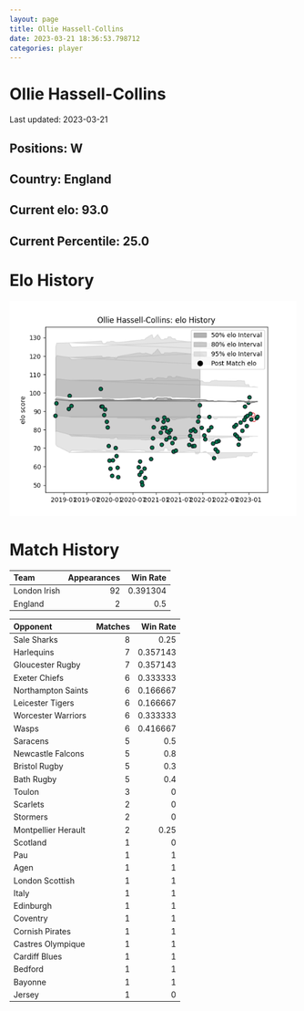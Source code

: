 ```yaml
---  
layout: page  
title: Ollie Hassell-Collins  
date: 2023-03-21 18:36:53.798712  
categories: player  
---
```

# Ollie Hassell-Collins


Last updated: 2023-03-21
## Positions: W

## Country: England

## Current elo: 93.0

## Current Percentile: 25.0

# Elo History


![elo history](history_OllieHassell-Collins.png)
# Match History


| Team         |   Appearances |   Win Rate |
|:-------------|--------------:|-----------:|
| London Irish |            92 |   0.391304 |
| England      |             2 |   0.5      |

| Opponent            |   Matches |   Win Rate |
|:--------------------|----------:|-----------:|
| Sale Sharks         |         8 |   0.25     |
| Harlequins          |         7 |   0.357143 |
| Gloucester Rugby    |         7 |   0.357143 |
| Exeter Chiefs       |         6 |   0.333333 |
| Northampton Saints  |         6 |   0.166667 |
| Leicester Tigers    |         6 |   0.166667 |
| Worcester Warriors  |         6 |   0.333333 |
| Wasps               |         6 |   0.416667 |
| Saracens            |         5 |   0.5      |
| Newcastle Falcons   |         5 |   0.8      |
| Bristol Rugby       |         5 |   0.3      |
| Bath Rugby          |         5 |   0.4      |
| Toulon              |         3 |   0        |
| Scarlets            |         2 |   0        |
| Stormers            |         2 |   0        |
| Montpellier Herault |         2 |   0.25     |
| Scotland            |         1 |   0        |
| Pau                 |         1 |   1        |
| Agen                |         1 |   1        |
| London Scottish     |         1 |   1        |
| Italy               |         1 |   1        |
| Edinburgh           |         1 |   1        |
| Coventry            |         1 |   1        |
| Cornish Pirates     |         1 |   1        |
| Castres Olympique   |         1 |   1        |
| Cardiff Blues       |         1 |   1        |
| Bedford             |         1 |   1        |
| Bayonne             |         1 |   1        |
| Jersey              |         1 |   0        |